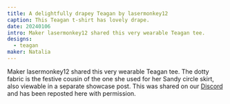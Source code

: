 ```yaml
---
title: A delightfully drapey Teagan by lasermonkey12
caption: This Teagan t-shirt has lovely drape.
date: 20240106
intro: Maker lasermonkey12 shared this very wearable Teagan tee.
designs:
  - teagan
maker: Natalia
---
```


Maker lasermonkey12 shared this very wearable Teagan tee. The dotty fabric is the festive cousin of the one she used for her Sandy circle skirt, also viewable in a separate showcase post. This was shared on our [Discord](https://discord.freesewing.org/) and has been reposted here with permission.

